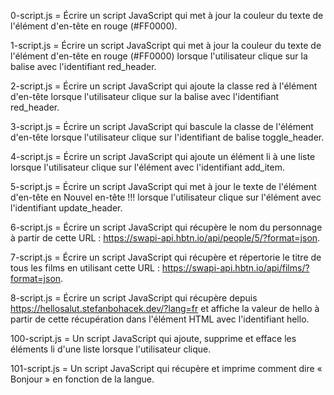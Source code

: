 0-script.js = Écrire un script JavaScript qui met à jour la couleur du texte de l'élément d'en-tête en rouge (#FF0000).

1-script.js = Écrire un script JavaScript qui met à jour la couleur du texte de l'élément d'en-tête en rouge (#FF0000) lorsque l'utilisateur clique sur la balise avec l'identifiant red_header.

2-script.js = Écrire un script JavaScript qui ajoute la classe red à l'élément d'en-tête lorsque l'utilisateur clique sur la balise avec l'identifiant red_header.

3-script.js = Écrire un script JavaScript qui bascule la classe de l'élément d'en-tête lorsque l'utilisateur clique sur l'identifiant de balise toggle_header.

4-script.js = Écrire un script JavaScript qui ajoute un élément li à une liste lorsque l'utilisateur clique sur l'élément avec l'identifiant add_item.

5-script.js = Écrire un script JavaScript qui met à jour le texte de l'élément d'en-tête en Nouvel en-tête !!! lorsque l'utilisateur clique sur l'élément avec l'identifiant update_header.

6-script.js = Écrire un script JavaScript qui récupère le nom du personnage à partir de cette URL : https://swapi-api.hbtn.io/api/people/5/?format=json.

7-script.js = Écrire un script JavaScript qui récupère et répertorie le titre de tous les films en utilisant cette URL : https://swapi-api.hbtn.io/api/films/?format=json.

8-script.js = Écrire un script JavaScript qui récupère depuis https://hellosalut.stefanbohacek.dev/?lang=fr et affiche la valeur de hello à partir de cette récupération dans l'élément HTML avec l'identifiant hello.

100-script.js = Un script JavaScript qui ajoute, supprime et efface les éléments li d'une liste lorsque l'utilisateur clique.

101-script.js = Un script JavaScript qui récupère et imprime comment dire « Bonjour » en fonction de la langue.
